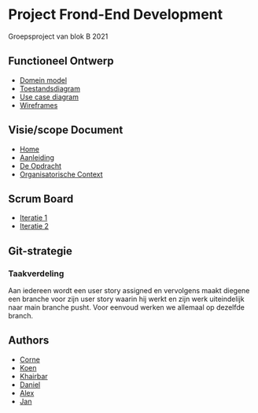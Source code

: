 
# Project Frond-End Development

Groepsproject van blok B 2021



## Functioneel Ontwerp


* [Domein model](https://github.com/HU-SD-V2PRFED-studenten-2122/prfed-2122-v2b-groep-1/blob/main/docs/domeinmodel.md)
* [Toestandsdiagram](https://github.com/HU-SD-V2PRFED-studenten-2122/prfed-2122-v2b-groep-1/blob/main/docs/toestandsdiagram.md)
* [Use case diagram](https://github.com/HU-SD-V2PRFED-studenten-2122/prfed-2122-v2b-groep-1/blob/main/docs/use%20case%20diagram.md)
* [Wireframes](https://github.com/HU-SD-V2PRFED-studenten-2122/prfed-2122-v2b-groep-1/blob/main/docs/wireframes.md)

## Visie/scope Document
* [Home](https://github.com/HU-SD-V2PRFED-studenten-2122/prfed-2122-v2b-groep-1/wiki)
* [Aanleiding](https://github.com/HU-SD-V2PRFED-studenten-2122/prfed-2122-v2b-groep-1/wiki/Aanleiding)
* [De Opdracht](https://github.com/HU-SD-V2PRFED-studenten-2122/prfed-2122-v2b-groep-1/wiki/De-Opdracht)
* [Organisatorische Context](https://github.com/HU-SD-V2PRFED-studenten-2122/prfed-2122-v2b-groep-1/wiki/Organisatorische-Context)

## Scrum Board
* [Iteratie 1](https://github.com/HU-SD-V2PRFED-studenten-2122/prfed-2122-v2b-groep-1/projects/1)
* [Iteratie 2](https://github.com/HU-SD-V2PRFED-studenten-2122/prfed-2122-v2b-groep-1/projects/5)



## Git-strategie
### Taakverdeling
Aan iedereen wordt een user story assigned en vervolgens maakt diegene een branche 
voor zijn user story waarin hij werkt en zijn werk uiteindelijk naar main branche pusht.
Voor eenvoud werken we allemaal op dezelfde branch. 


## Authors

- [Corne](https://github.com/cornevanbarneveld)
- [Koen](https://github.com/koen1508)
- [Khairbar](https://github.com/Khaibar-coder34)
- [Daniel](https://github.com/DanielDmln)
- [Alex](https://github.com/eenjesta)
- [Jan](https://github.com/eenjesta)





